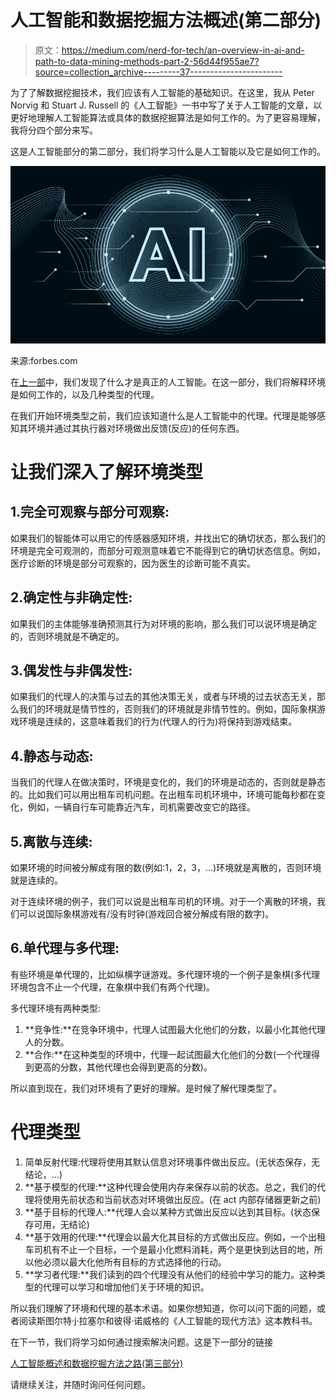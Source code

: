 # 人工智能和数据挖掘方法概述(第二部分)

> 原文：<https://medium.com/nerd-for-tech/an-overview-in-ai-and-path-to-data-mining-methods-part-2-56d44f955ae7?source=collection_archive---------37----------------------->

为了了解数据挖掘技术，我们应该有人工智能的基础知识。在这里，我从 Peter Norvig 和 Stuart J. Russell 的《人工智能》一书中写了关于人工智能的文章，以更好地理解人工智能算法或具体的数据挖掘算法是如何工作的。为了更容易理解，我将分四个部分来写。

这是人工智能部分的第二部分，我们将学习什么是人工智能以及它是如何工作的。

![](img/2b4942670f53d1ad7574434026cc9d3f.png)

来源:forbes.com

在[上一部](https://amindadgar.medium.com/an-overview-in-ai-and-path-to-data-mining-methods-part-1-5d7a8d051d0a)中，我们发现了什么才是真正的人工智能。在这一部分，我们将解释环境是如何工作的，以及几种类型的代理。

在我们开始环境类型之前，我们应该知道什么是人工智能中的代理。代理是能够感知其环境并通过其执行器对环境做出反馈(反应)的任何东西。

# 让我们深入了解环境类型

## 1.完全可观察与部分可观察:

如果我们的智能体可以用它的传感器感知环境，并找出它的确切状态，那么我们的环境是完全可观测的，而部分可观测意味着它不能得到它的确切状态信息。例如，医疗诊断的环境是部分可观察的，因为医生的诊断可能不真实。

## 2.确定性与非确定性:

如果我们的主体能够准确预测其行为对环境的影响，那么我们可以说环境是确定的，否则环境就是不确定的。

## 3.偶发性与非偶发性:

如果我们的代理人的决策与过去的其他决策无关，或者与环境的过去状态无关，那么我们的环境就是情节性的，否则我们的环境就是非情节性的。例如，国际象棋游戏环境是连续的，这意味着我们的行为(代理人的行为)将保持到游戏结束。

## 4.静态与动态:

当我们的代理人在做决策时，环境是变化的，我们的环境是动态的，否则就是静态的。比如我们可以用出租车司机问题。在出租车司机环境中，环境可能每秒都在变化，例如，一辆自行车可能靠近汽车，司机需要改变它的路径。

## 5.离散与连续:

如果环境的时间被分解成有限的数(例如:1，2，3，…)环境就是离散的，否则环境就是连续的。

对于连续环境的例子，我们可以说是出租车司机的环境。对于一个离散的环境，我们可以说国际象棋游戏有/没有时钟(游戏回合被分解成有限的数字)。

## 6.单代理与多代理:

有些环境是单代理的，比如纵横字谜游戏。多代理环境的一个例子是象棋(多代理环境包含不止一个代理，在象棋中我们有两个代理)。

多代理环境有两种类型:

1.  **竞争性:**在竞争环境中，代理人试图最大化他们的分数，以最小化其他代理人的分数。
2.  **合作:**在这种类型的环境中，代理一起试图最大化他们的分数(一个代理得到更高的分数，其他代理也会得到更高的分数)。

所以直到现在，我们对环境有了更好的理解。是时候了解代理类型了。

# 代理类型

1.  简单反射代理:代理将使用其默认信息对环境事件做出反应。(无状态保存，无结论，…)
2.  **基于模型的代理:**这种代理会使用内存来保存以前的状态。总之，我们的代理将使用先前状态和当前状态对环境做出反应。(在 act 内部存储器更新之前)
3.  **基于目标的代理人:**代理人会以某种方式做出反应以达到其目标。(状态保存可用，无结论)
4.  **基于效用的代理:**代理会以最大化其目标的方式做出反应。例如，一个出租车司机有不止一个目标，一个是最小化燃料消耗，两个是更快到达目的地，所以他必须以最大化他所有目标的方式选择他的行动。
5.  **学习者代理:**我们读到的四个代理没有从他们的经验中学习的能力。这种类型的代理可以学习和增加他们关于环境的知识。

所以我们理解了环境和代理的基本术语。如果你想知道，你可以问下面的问题，或者阅读斯图尔特·j·拉塞尔和彼得·诺威格的《人工智能的现代方法》这本教科书。

在下一节，我们将学习如何通过搜索解决问题。这是下一部分的链接

[人工智能概述和数据挖掘方法之路(第三部分)](https://amindadgar.medium.com/an-overview-in-ai-and-path-to-data-mining-methods-part-3-2a048ad42fd8?source=user_profile---------2----------------------------)

请继续关注，并随时询问任何问题。